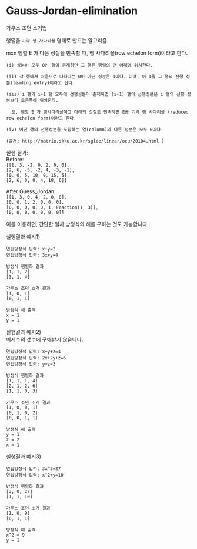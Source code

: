 # Gauss-Jordan-elimination
가우스 조던 소거법

행렬을 `기약 행 사다리꼴` 형태로 만드는 알고리즘.

mxn 행렬 E 가 다음 성질을 만족할 때, 행 사다리꼴(row echelon form)이라고 한다.

    (i) 성분이 모두 0인 행이 존재하면 그 행은 행렬의 맨 아래에 위치한다.
    
    (ii) 각 행에서 처음으로 나타나는 0이 아닌 성분은 1이다. 이때, 이 1을 그 행의 선행 성분(leading entry)이라고 한다.
    
    (iii) i 행과 i+1 행 모두에 선행성분이 존재하면 (i+1) 행의 선행성분은 i 행의 선행 성분보다 오른쪽에 위치한다.
    
      또, 행렬 E 가 행사다리꼴이고 아래의 성질도 만족하면 E를 기약 행 사다리꼴 (reduced row echelon form)이라고 한다.
    
    (iv) 어떤 행의 선행성분을 포함하는 열(column)의 다른 성분은 모두 0이다.
    
    (출처: http://matrix.skku.ac.kr/sglee/linear/ocu/20104.html )
          
실행 결과:  
Before:  
    `[[1, 3, -2, 0, 2, 0, 0],`  
     `[2, 6, -5, -2, 4, -3, -1],`  
     `[0, 0, 5, 10, 0, 15, 5],`  
     `[2, 6, 0, 8, 4, 18, 6]]`  
 
After Guess_Jordan:  
    `[[1, 3, 0, 4, 2, 0, 0],`  
     `[0, 0, 1, 2, 0, 0, 0],`  
     `[0, 0, 0, 0, 0, 1, Fraction(1, 3)],`  
     `[0, 0, 0, 0, 0, 0, 0]]`
     
이를 이용하면, 간단한 일차 방정식의 해를 구하는 것도 가능합니다.

실행결과 예시1)
  
    연립방정식 입력: x+y=2
    연립방정식 입력: 3x+y=4
    
    방정식 행렬화 결과
    [1, 1, 2]
    [3, 1, 4]
    
    가우스 조던 소거 결과
    [1, 0, 1]
    [0, 1, 1]
    
    방정식 해 출력
    x = 1
    y = 1

실행결과 예시2)  
미지수의 갯수에 구애받지 않습니다.

    연립방정식 입력: x+y+z=4
    연립방정식 입력: 2x+2y+z=6
    연립방정식 입력: y+z=3
    
    방정식 행렬화 결과
    [1, 1, 1, 4]
    [2, 1, 2, 6]
    [1, 1, 0, 3]
    
    가우스 조던 소거 결과
    [1, 0, 0, 1]
    [0, 1, 0, 2]
    [0, 0, 1, 1]
    
    방정식 해 출력
    y = 1
    z = 2
    x = 1
    
실행결과 예시3)  

    연립방정식 입력: 3x^2=27
    연립방정식 입력: x^2+y=10
      
    방정식 행렬화 결과
    [3, 0, 27]
    [1, 1, 10]
    
    가우스 조던 소거 결과
    [1, 0, 9]
    [0, 1, 1]
    
    방정식 해 출력
    x^2 = 9
    y = 1

